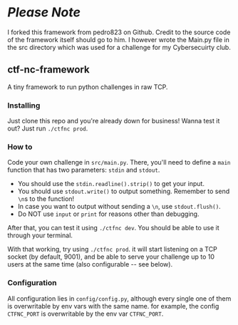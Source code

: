 # ***Please Note***
I forked this framework from pedro823 on Github. Credit to the source code of the framework itself should go to him. I however wrote the Main.py file in the src directory which was used for a challenge for my Cybersecuirty club.
## ctf-nc-framework #
A tiny framework to run python challenges in raw TCP.

### Installing ###
Just clone this repo and you're already down for business!
Wanna test it out? Just run `./ctfnc prod`.

### How to ###

Code your own challenge in `src/main.py`.
There, you'll need to define a `main` function that has two
parameters: `stdin` and `stdout`.

- You should use the `stdin.readline().strip()` to get your input.
- You should use `stdout.write()` to output something. Remember to send `\n`s to the function!
- In case you want to output without sending a `\n`, use `stdout.flush()`.
- Do NOT use `input` or `print` for reasons other than debugging.

After that, you can test it using `./ctfnc dev`. You should be able to use it through your terminal.

With that working, try using `./ctfnc prod`. it will start listening on a TCP socket (by default, 9001),
and be able to serve your challenge up to 10 users at the same time (also configurable -- see below).

### Configuration ###
All configuration lies in `config/config.py`, although every single one of them is overwritable by env vars
with the same name. for example, the config `CTFNC_PORT` is overwritable by the env var `CTFNC_PORT`.
